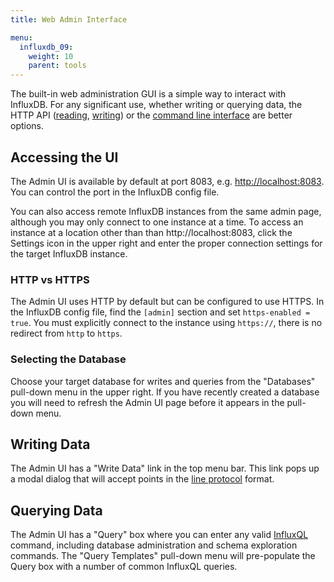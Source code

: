 ```yaml
---
title: Web Admin Interface

menu:
  influxdb_09:
    weight: 10
    parent: tools
---
```


The built-in web administration GUI is a simple way to interact with InfluxDB.
For any significant use, whether writing or querying data, the HTTP API ([reading](/influxdb/v0.10/guides/querying_data/), [writing](/influxdb/v0.10/guides/writing_data/)) or the [command line interface](/influxdb/v0.10/tools/shell/) are better options.

## Accessing the UI

The Admin UI is available by default at port 8083, e.g.
[http://localhost:8083](http://localhost:8083).
You can control the port in the InfluxDB config file.


You can also access remote InfluxDB instances from the same admin page, although you may only connect to one instance at a time.
To access an instance at a location other than than http://localhost:8083, click the Settings icon in the upper right and enter the proper connection settings for the target InfluxDB instance.

### HTTP vs HTTPS

The Admin UI uses HTTP by default but can be configured to use HTTPS.
In the InfluxDB config file, find the `[admin]` section and set `https-enabled = true`.
You must explicitly connect to the instance using `https://`, there is no redirect from `http` to `https`.

### Selecting the Database

Choose your target database for writes and queries from the "Databases" pull-down menu in the upper right.
If you have recently created a database you will need to refresh the Admin UI page before it appears in the pull-down menu.

## Writing Data

The Admin UI has a "Write Data" link in the top menu bar.
This link pops up a modal dialog that will accept points in the [line protocol](/influxdb/v0.10/write_protocols/line/) format.

## Querying Data

The Admin UI has a "Query" box where you can enter any valid [InfluxQL](/influxdb/v0.10/query_language/spec/) command, including database administration and schema exploration commands.
The "Query Templates" pull-down menu will pre-populate the Query box with a number of common InfluxQL queries.
